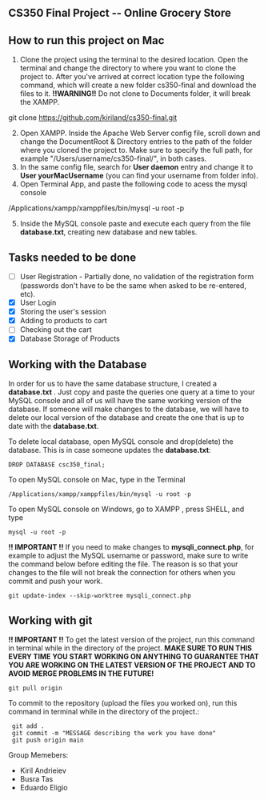 
## CS350 Final Project -- Online Grocery Store
## How to run this project on Mac
1. Clone the project using the terminal to the desired location. Open the terminal and change the directory to where you want to clone the project to. After you've arrived at correct location type the following command, which will create a new folder cs350-final and download the files to it. **!!WARNING!!** Do not clone to Documents folder, it will break the XAMPP. 

git clone https://github.com/kiriland/cs350-final.git


  2. Open XAMPP. Inside the Apache Web Server config file, scroll down and change the DocumentRoot & Directory entries to the path of the folder where you cloned the project to. 
  Make sure to specify the full path, for example "/Users/username/cs350-final/", in both cases.
2. In the same config file, search for  **User daemon** entry and change it to **User yourMacUsername** (you can find your username from folder info).
3. Open Terminal App, and paste the following code to acess the mysql console

/Applications/xampp/xamppfiles/bin/mysql -u root -p

5. Inside the MySQL console paste and execute each query from the file **database.txt**, creating new database and new tables.

## Tasks needed to be done
 
 - [ ] User Registration - Partially done, no validation of the registration form (passwords don't have to be the same when asked to be re-entered, etc). 
 - [x] User Login
 - [x] Storing the user's session
 - [x] Adding to products to cart
 - [ ] Checking out the cart
 - [x] Database Storage of Products

## Working with the Database

In order for us to have the same database structure, I created a **database.txt** . Just copy and paste the queries one query at a time to your MySQL console and all of us will have the same working version of the database. If someone will make changes to the database, we will have to delete our local version of the database and create the one that is up to date with the **database.txt**.

To delete local database, open MySQL console and drop(delete) the database. This is in case someone updates the **database.txt**:

    DROP DATABASE csc350_final;
To open MySQL console on Mac, type in the Terminal

    /Applications/xampp/xamppfiles/bin/mysql -u root -p
    
  To open MySQL console on Windows, go to XAMPP , press SHELL, and type

    mysql -u root -p


**!! IMPORTANT !!** If you need to make changes to **mysqli_connect.php**, for example to adjust the MySQL username or password, make sure to write the command below before editing the file. The reason is so that your changes to the file will not break the connection for others when you commit and push your work.

  

    git update-index --skip-worktree mysqli_connect.php

## Working with git

  **!! IMPORTANT !!** To get the latest version of the project, run this command in terminal while in the directory of the project. **MAKE SURE TO RUN THIS EVERY TIME YOU START WORKING ON ANYTHING TO  GUARANTEE THAT YOU ARE WORKING ON THE LATEST VERSION OF THE PROJECT AND TO AVOID MERGE PROBLEMS IN THE FUTURE!**

    git pull origin

To commit to the repository (upload the files you worked on), run this command in terminal while in the directory of the project.:

     git add .
     git commit -m "MESSAGE describing the work you have done"
     git push origin main


Group Memebers:
- Kiril Andrieiev
- Busra Tas
- Eduardo Eligio


